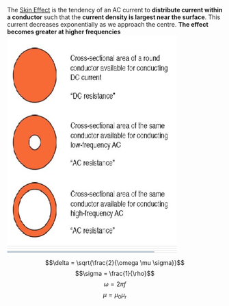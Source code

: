 The [Skin Effect](.md) is the tendency of an AC current to **distribute current within a conductor** such that the **current density is largest near the surface**. 
This current decreases exponentially as we approach the centre. **The effect becomes greater at higher frequencies** 
![Pasted image 20230904210159](../UNI%202023/SEM%202/MTRN3026/Attachments/Pasted%20image%2020230904210159.png)
$$\delta = \sqrt{\frac{2}{\omega \mu \sigma}}$$
$$\sigma = \frac{1}{\rho}$$
$$\omega = 2\pi f$$
$$\mu = \mu_{0}\mu_{r}$$
